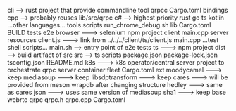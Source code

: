 cli --> rust project that provide commandline tool qrpcc
  Cargo.toml
bindings
  cpp --> probably reuses lib/src/qrpc
  c# --> highest priority
  rust
  go
  ts
  kotlin
  ...other languages...
tools
  scripts
    run_chrome_debug.sh
lib
  Cargo.toml
  BUILD
  tests
    e2e
      browser ---> selenium npm project
      client
        main.cpp
      server
        resources
          client.js ---> link from ../../../client/ts/client.js
        main.cpp
      ...test shell scripts...
      main.sh --> entry point of e2e tests
  ts ---> npm project
    dist --> build artifact of src
    src --> ts scripts
    package.json
    package-lock.json
    tsconfig.json
    README.md
  k8s ---> k8s operator/central server project to orchestrate qrpc server container fleet
    Cargo.toml
  ext
    moodycamel ---> keep
    mediasoup ---> keep
    libsdptransform ---> keep
    cares ---> will be provided from meson wrapdb after changing structure
    hedley ---> same as cares
    json ---> uses same version of mediasoup
    sha1 ---> keep
  base
    webrtc
  qrpc
  qrpc.h
  qrpc.cpp
Cargo.toml